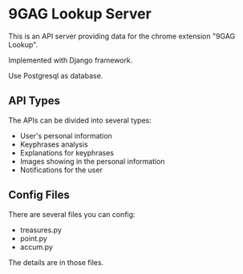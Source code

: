 # 9GAG Lookup Server

This is an API server providing data for the chrome extension "9GAG Lookup".

Implemented with Django framework.

Use Postgresql as database.


## API Types

The APIs can be divided into several types:

* User's personal information
* Keyphrases analysis
* Explanations for keyphrases
* Images showing in the personal information
* Notifications for the user


## Config Files

There are several files you can config:

* treasures.py
* point.py
* accum.py

The details are in those files.

